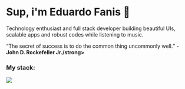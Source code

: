 # Sup, i'm Eduardo Fanis 👋
<p>
    Technology enthusiast and full stack developer building beautiful UIs, scalable apps and robust codes while listening to music.
</p>

<q>The secret of success is to do the common thing uncommonly well.</q> - <strong>John D. Rockefeller Jr./strong>

### My stack:
<a href="#">
    <img src="https://skillicons.dev/icons?i=go,dart,flutter,docker,neovim,git,figma&theme=dark" />
  </a>


